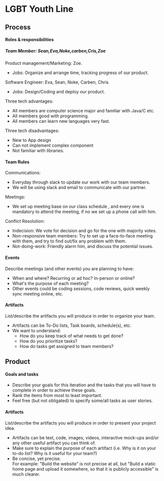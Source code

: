# LGBT Youth Line

## Process

#### Roles & responsibilities

##### Team Member: Sean,Eva,Noke,carben,Cris,Zoe

Product management/Marketing: Zoe.
  * Jobs: Organize and arrange time, tracking progress of our product.  
  
Software Engineer: Eva, Sean, Noke, Carben, Chris  
  * Jobs: Design/Coding and deploy our product.

Three tech advantages:
  * All members are computer science major and familiar with Java/C etc.
  * All members good with programming.
  * All members can learn new languages very fast.

Three tech disadvantages:
  * New to App design 
  * Can not implement complex component 
  * Not familiar with libraries.

#### Team Rules
Communications:
 * Everyday through slack to update our work with our team members.
 * We will be using slack and email to communicate with our partner.
 
Meetings:
 * We set up meeting base on our class schedule , and every one is mandatory to attend the meeting, if no we set up a phone call with him.
 
Conflict Resolution:
 * Indecision: We vote for decision and go for the one with majority votes.
 * Non-responsive team members: Try to set up a face-to-face meeting with them, and try to find out/fix any problem with them.
 * Not-doing-work:  Friendly alarm him, and discuss the potential issues.


#### Events

Describe meetings (and other events) you are planning to have:
 * When and where? Recurring or ad hoc? In-person or online?
 * What's the purpose of each meeting?
 * Other events could be coding sessions, code reviews, quick weekly sync meeting online, etc.

#### Artifacts

List/describe the artifacts you will produce in order to organize your team.       

 * Artifacts can be To-Do lists, Task boards, schedule(s), etc.
 * We want to understand:
   * How do you keep track of what needs to get done?
   * How do you prioritize tasks?
   * How do tasks get assigned to team members?


## Product

#### Goals and tasks

 * Describe your goals for this iteration and the tasks that you will have to complete in order to achieve these goals.
 * Rank the items from most to least important.
 * Feel free (but not obligated) to specify some/all tasks as user stories.

#### Artifacts

List/describe the artifacts you will produce in order to present your project idea.

 * Artifacts can be text, code, images, videos, interactive mock-ups and/or any other useful artifact you can think of.
 * Make sure to explain the purpose of each artifact (i.e. Why is it on your to-do list? Why is it useful for your team?)
 * Be concise, yet precise.         
   For example: "Build the website" is not precise at all, but "Build a static home page and upload it somewhere, so that it is publicly accessible" is much clearer.
